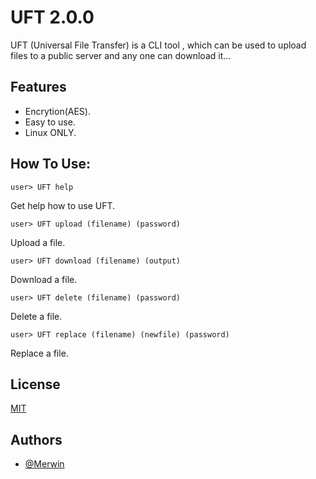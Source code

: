 # UFT 2.0.0
UFT (Universal File Transfer) is a CLI tool , which can  be used to upload files to a public server and any one can download it...


## Features

- Encrytion(AES).
- Easy to use.
- Linux ONLY.

## How To Use:

```
user> UFT help
```
Get help how to use UFT.

```
user> UFT upload (filename) (password)
```
Upload a file.

```
user> UFT download (filename) (output) 
```
Download a file.

```
user> UFT delete (filename) (password) 
```
Delete a file.

```
user> UFT replace (filename) (newfile) (password)
```
Replace a file.


## License

[MIT](https://choosealicense.com/licenses/mit/)


## Authors

- [@Merwin](https://www.github.com/mastercodermerwin)

